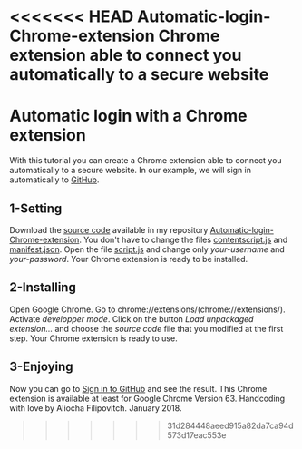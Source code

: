 <<<<<<< HEAD
Automatic-login-Chrome-extension
Chrome extension able to connect you automatically to a secure website
=======
# Automatic login with a Chrome extension
With this tutorial you can create a Chrome extension able to connect you automatically to a secure website.
In our example, we will sign in automatically to [GitHub](https://github.com/).
## 1-Setting
Download the [source code](https://github.com) available in my repository [Automatic-login-Chrome-extension](https://github.com). You don't have to change the files [contentscript.js](https://github.com) and [manifest.json](https://github.com). Open the file [script.js](https://github.com) and change only *your-username* and *your-password*. Your Chrome extension is ready to be installed.
## 2-Installing
Open Google Chrome. Go to chrome://extensions/(chrome://extensions/). Activate _developper mode_. Click on the button _Load unpackaged extension..._ and choose the _source code_ file that you modified at the first step. Your Chrome extension is ready to use. 
## 3-Enjoying
Now you can go to [Sign in to GitHub](https://github.com/login) and see the result. This Chrome extension is available at least for Google Chrome Version 63. Handcoding with love by Aliocha Filipovitch. January 2018.
>>>>>>> 31d284448aeed915a82da7ca94d573d17eac553e
